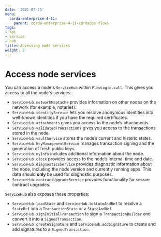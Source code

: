 ```yaml
---
date: '2021-07-15'
menu:
  corda-enterprise-4-11:
    parent: corda-enterprise-4-11-cordapps-flows
tags:
- api
- service
- hub
title: Accessing node services
weight: 2
---
```



# Access node services

You can access a node's `ServiceHub` within `FlowLogic.call`. This gives you access to all the node's services:


* `ServiceHub.networkMapCache` provides information on other nodes on the network (for example, notaries).
* `ServiceHub.identityService` lets you resolve anonymous identities into well-known identities if you have the required certificates.
* `ServiceHub.attachments` gives you access to the node’s attachments.
* `ServiceHub.validatedTransactions` gives you access to the transactions stored in the node.
* `ServiceHub.vaultService` stores the node’s current and historic states.
* `ServiceHub.keyManagementService` manages transaction signing and the generation of fresh public keys.
* `ServiceHub.myInfo` includes additional information about the node.
* `ServiceHub.clock` provides access to the node’s internal time and date.
* `ServiceHub.diagnosticsService` provides diagnostic information about the node, including the node version and currently running apps. This data should **only** be used for diagnostic purposes.
* `ServiceHub.contractUpgradeService` provides functionality for secure contract upgrades.


`ServiceHub` also exposes these properties:

* `ServiceHub.loadState` and `ServiceHub.toStateAndRef` to resolve a `StateRef` into a `TransactionState` or
a `StateAndRef`.
* `ServiceHub.signInitialTransaction` to sign a `TransactionBuilder` and convert it into a `SignedTransaction`.
* `ServiceHub.createSignature` and `ServiceHub.addSignature` to create and add signatures to a `SignedTransaction`.
